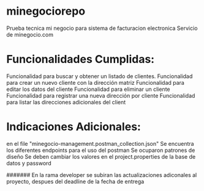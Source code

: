 # minegociorepo
Prueba tecnica mi negocio para sistema de facturacion electronica
Servicio de minegocio.com

# Funcionalidades Cumplidas:
 Funcionalidad para buscar y obtener un listado de clientes.
 Funcionalidad para crear un nuevo cliente con la dirección matriz
 Funcionalidad para editar los datos del cliente
 Funcionalidad para eliminar un cliente
 Funcionalidad para registrar una nueva dirección por cliente
 Funcionalidad para listar las direcciones adicionales del client

# Indicaciones Adicionales:
en el file "minegocio-management.postman_collection.json"
Se encuentra los diferentes endpoints para el uso del postman
Se ocuparon patrones de diseño
Se deben cambiar los valores en el project.properties de la base de datos y password

####### En la rama developer se subiran las actualizaciones adiconales al proyecto, despues del deadline de la fecha de entrega


